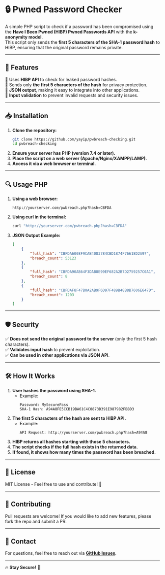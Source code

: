 # 🔒 Pwned Password Checker

A simple PHP script to check if a password has been compromised using the **Have I Been Pwned (HIBP) Pwned Passwords API** with the **k-anonymity model**.  
This script only sends the **first 5 characters of the SHA-1 password hash** to HIBP, ensuring that the original password remains private.

---

## 🚀 Features
🔹 Uses **HIBP API** to check for leaked password hashes.\
🔹 Sends only **the first 5 characters of the hash** for privacy protection.\
🔹 **JSON output**, making it easy to integrate into other applications.\
🔹 **Input validation** to prevent invalid requests and security issues.

---

## 📥 Installation
1. **Clone the repository:**
   ```bash
   git clone https://github.com/yayip/pwbreach-checking.git
   cd pwbreach-checking
   ```
2. **Ensure your server has PHP (version 7.4 or later).**
3. **Place the script on a web server (Apache/Nginx/XAMPP/LAMP).**
4. **Access it via a web browser or terminal.**

---

## 🔍 Usage PHP
1. **Using a web browser:**  
   ```
   http://yourserver.com/pwbreach.php?hash=CBFDA
   ```
2. **Using curl in the terminal:**  
   ```bash
   curl "http://yourserver.com/pwbreach.php?hash=CBFDA"
   ```
3. **JSON Output Example:**  
   ```json
   [
       {
           "full_hash": "CBFDA6008F9CAB4083784CBD1874F76618D2A97",
           "breach_count": 53123
       },
       {
           "full_hash": "CBFDA90AB64F3DAB8E99EF682A2B7D2759257C0A1",
           "breach_count": 8
       },
       {
           "full_hash": "CBFDAF8F47B0A2AB9F6D97F489B48B8B7606E647D",
           "breach_count": 1203
       }
   ]
   ```

---

## 🛡️ Security
✅ **Does not send the original password to the server** (only the first 5 hash characters).  
✅ **Validates input hash** to prevent exploitation.  
✅ **Can be used in other applications via JSON API**.  

---

## 🛠️ How It Works
1. **User hashes the password using SHA-1.**  
   - Example:  
     ```
     Password: MySecurePass
     SHA-1 Hash: A94A8FE5CCB19BA61C4C0873D391E987982FBBD3
     ```
2. **The first 5 characters of the hash are sent to HIBP API.**  
   - Example:  
     ```
     API Request: http://yourserver.com/pwbreach.php?hash=A94A8
     ```
3. **HIBP returns all hashes starting with those 5 characters.**
4. **The script checks if the full hash exists in the returned data.**
5. **If found, it shows how many times the password has been breached.**

---

## 📜 License
MIT License - Feel free to use and contribute! 🙌

---

## 🤝 Contributing
Pull requests are welcome! If you would like to add new features, please fork the repo and submit a PR.

---

## 📧 Contact
For questions, feel free to reach out via **[GitHub Issues](https://github.com/yayip/pwbreach-checking/issues)**.

---
🔥 **Stay Secure!** 🚀
